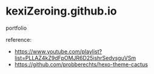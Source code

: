# kexiZeroing.github.io
portfolio

reference:
- https://www.youtube.com/playlist?list=PLLAZ4kZ9dFpOMJR6D25ishrSedvsguVSm
- https://github.com/probberechts/hexo-theme-cactus
